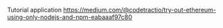 Tutorial application  https://medium.com/@codetractio/try-out-ethereum-using-only-nodejs-and-npm-eabaaaf97c80